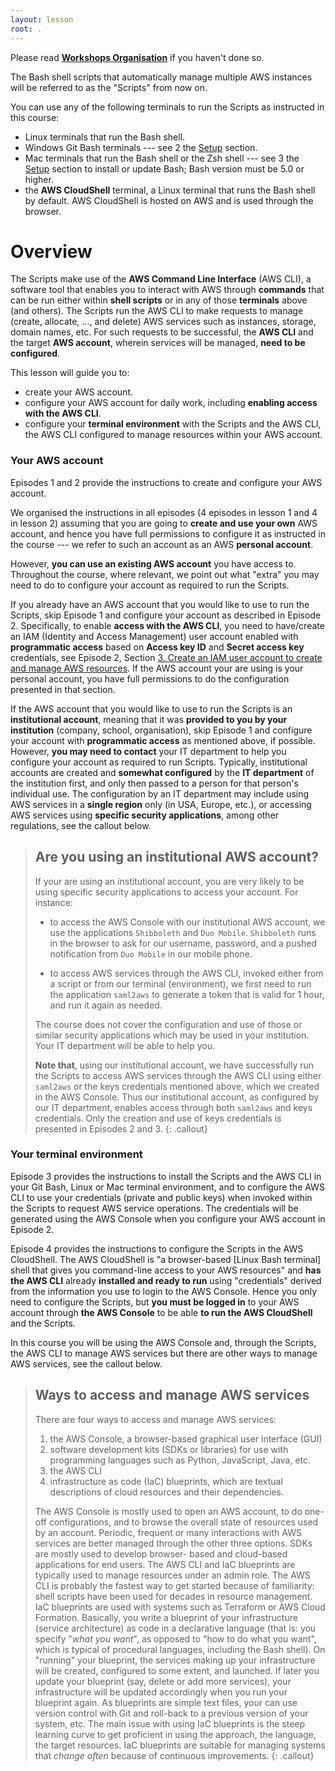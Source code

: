 ```yaml
---
layout: lesson
root: .
---
```

Please read **[Workshops Organisation](https://cloud-span.github.io/cloud-admin-guide-0-overview#course-overview)** if you haven't done so.

The Bash shell scripts that automatically manage multiple AWS instances will be referred to as the "Scripts" from now on.

You can use any of the following terminals to run the Scripts as instructed in this course:
- Linux terminals that run the Bash shell.
- Windows Git Bash terminals  --- see 2 the [Setup](setup) section.
- Mac terminals that run the Bash shell or the Zsh shell --- see 3 the [Setup](./setup) section to  install or update Bash; Bash version must be 5.0 or higher.
- the **AWS CloudShell** terminal, a Linux terminal that runs the Bash shell by default. AWS CloudShell is hosted on AWS and is used through the browser.

# Overview
The Scripts make use of the **AWS Command Line Interface** (AWS CLI), a software tool that enables you to interact with AWS through **commands** that can be run either within **shell scripts** or in any of those **terminals** above (and others). The Scripts run the AWS CLI to make requests to manage (create, allocate, ..., and delete) AWS services such as instances, storage, domain names, etc. For such requests to be successful, the **AWS CLI** and the target **AWS account**, wherein services will be managed, **need to be configured**.

This lesson will guide you to:
- create your AWS account.
- configure your AWS account for daily work, including **enabling access with the AWS CLI**.
- configure your **terminal environment** with the Scripts and the AWS CLI, the AWS CLI configured to manage resources within your AWS account.

### Your AWS account
Episodes 1 and 2 provide the instructions to create and configure your AWS account. 

We organised the instructions in all episodes (4 episodes in lesson 1 and 4 in lesson 2) assuming that you are going to **create and use your own** AWS account, and hence you have full permissions to configure it as instructed in the course --- we refer to such an account as an AWS **personal account**. 

However, **you can use an existing AWS account** you have access to. Throughout the course, where relevant, we point out what "extra" you may need to do to configure your account as required to run the Scripts. 

If you already have an AWS account that you would like to use to run the Scripts, skip Episode 1 and configure your account as described in Episode 2. Specifically, to enable **access with the AWS CLI**, you need to have/create an IAM (Identity and Access Management) user account enabled with **programmatic access** based on **Access key ID** and **Secret access key** credentials, see Episode 2, Section [3. Create an IAM user account to create and manage AWS resources](02-configure-aws-account.md#3-create-an-iam-user-account-to-create-and-manage-aws-resources). If the AWS account your are using is your personal account, you have full permissions to do the configuration presented in that section.

If the AWS account that you would like to use to run the Scripts is an **institutional account**, meaning that it was **provided to you by your institution** (company, school, organisation), skip Episode 1 and configure your  account with **programmatic access** as mentioned above, if possible. However, **you may need to contact** your IT department to help you configure your account as required to run Scripts. Typically, institutional accounts are created and **somewhat configured** by the **IT department** of the institution first, and only then passed to a person for that person's individual use. The configuration by an IT department may include using AWS services in a **single region** only (in USA, Europe, etc.), or accessing AWS services using **specific security applications**, among other regulations, see the callout below. 

> ## Are you using an institutional AWS account?
> If your are using an institutional account, you are very likely to be using specific security applications to access your account. For instance:
> - to access the AWS Console with our institutional AWS account, we use the applications `Shibboleth` and `Duo Mobile`. `Shibboleth` runs in the browser to ask for our username, password, and a pushed notification from `Duo Mobile` in our mobile phone. 
>
> - to access AWS services through the AWS CLI, invoked either from a script or from our terminal (environment), we first need to run the application `saml2aws` to generate a token that is valid for 1 hour, and run it again as needed.
>
> The course does not cover the configuration and use of those or similar security applications which may be used in your institution. Your IT department will be able to help you. 
>
> **Note that**, using our institutional account, we have successfully run the Scripts to access AWS services through the AWS CLI using either `saml2aws` or the keys credentials mentioned above, which we created in the AWS Console. Thus our institutional account, as configured by our IT department, enables access through both `saml2aws` and keys credentials. Only the creation and use of keys credentials is presented in Episodes 2 and 3.
{: .callout}
 
### Your terminal environment
Episode 3 provides the instructions to install the Scripts and the AWS CLI in your Git Bash, Linux or Mac terminal environment, and to configure the AWS CLI to use your credentials (private and public keys) when invoked within the Scripts to request AWS service operations. The credentials will be generated using the AWS Console when you configure your AWS account in Episode 2. 

Episode 4 provides the instructions to configure the Scripts in the AWS CloudShell. The AWS CloudShell is "a browser-based \[Linux Bash terminal\] shell that gives you command-line access to your AWS resources" and **has the AWS CLI** already **installed and ready to run** using "credentials" derived from the information you use to login to the AWS Console. Hence you only need to configure the Scripts, but **you must be logged in** to your AWS account through **the AWS Console** to be able **to run the AWS CloudShell** and the Scripts.

In this course you will be using the AWS Console and, through the Scripts, the AWS CLI to manage AWS services but there are other ways to manage AWS services, see the callout below.

> ## Ways to access and manage AWS services
> There are four ways to access and manage AWS services: 
> 1. the AWS Console, a browser-based graphical user interface (GUI) 
> 2. software development kits (SDKs or libraries) for use with programming languages such as Python, JavaScript, Java, etc.
> 3. the AWS CLI 
> 4. infrastructure as code (IaC) blueprints, which are textual descriptions of cloud resources and their dependencies. 
>
> The AWS Console is mostly used to open an AWS account, to do one-off configurations, and to browse the overall state of resources used by an account.  Periodic, frequent or many interactions with AWS services are better managed through the other three options. SDKs are mostly used to develop browser- based and cloud-based applications for end users.  The AWS CLI and IaC blueprints are typically used to manage resources under an admin role. The AWS CLI is probably the fastest way to get started because of familiarity: shell scripts have been used for decades in resource management. IaC blueprints are used with systems such as Terraform or AWS Cloud Formation. Basically, you write a blueprint of your infrastructure (service architecture) as code in a declarative language (that is: you specify "*what you want*", as opposed to "how to do what you want", which is typical of procedural languages, including the Bash shell). On "running" your blueprint, the services making up your infrastructure will be created, configured to some extent, and launched. If later you update your blueprint (say, delete or add more services), your infrastructure will be updated accordingly when you run your blueprint again. As blueprints are simple text files, your can use version control with Git and roll-back to a previous version of your system, etc. The main issue with using IaC blueprints is the steep learning curve to get proficient in using the approach, the language, the target resources. IaC blueprints are suitable for managing systems that *change often* because of continuous improvements.
{: .callout}
